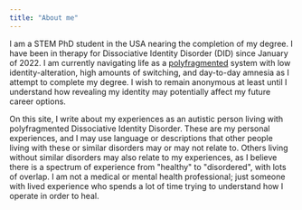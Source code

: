 ```yaml
---
title: "About me"
---
```

I am a STEM PhD student in the USA nearing the completion of my degree.
I have been in therapy for Dissociative Identity Disorder (DID) since January of 2022.
I am currently navigating life as a [polyfragmented](/dictionary/#polyfragmented) system with low identity-alteration, high amounts of switching, and day-to-day amnesia as I attempt to complete my degree. 
I wish to remain anonymous at least until I understand how revealing my identity may potentially affect my future career options.


On this site, I write about my experiences as an autistic person living with polyfragmented Dissociative Identity Disorder. 
These are my personal experiences, and I may use language or descriptions that other people living with these or similar disorders may or may not relate to.
Others living without similar disorders may also relate to my experiences, as I believe there is a spectrum of experience from "healthy" to "disordered", with lots of overlap.
I am not a medical or mental health professional; just someone with lived experience who spends a lot of time trying to understand how I operate in order to heal.


